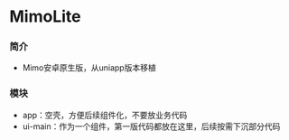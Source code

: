 MimoLite
=========

### 简介
- Mimo安卓原生版，从uniapp版本移植

### 模块
- app：空壳，方便后续组件化，不要放业务代码
- ui-main：作为一个组件，第一版代码都放在这里，后续按需下沉部分代码